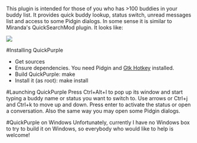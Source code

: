 This plugin is intended for those of you who has >100 buddies in your buddy list. It provides quick buddy lookup, status switch, unread messages list and access to some Pidgin dialogs. In some sense it is similar to Miranda's QuickSearchMod plugin. It looks like:

![](http://quickpurple.googlecode.com/files/quickpurple.png)

#Installing QuickPurple
  * Get sources
  * Ensure dependencies. You need Pidgin and [Gtk Hotkey](https://launchpad.net/gtkhotkey) installed.
  * Build QuickPurple: make
  * Install it (as root): make install

#Launching QuickPurple
Press Ctrl+Alt+I to pop up its window and start typing a buddy name or status you want to switch to. Use arrows or Ctrl+j and Ctrl+k to move up and down. Press enter to activate the status or open a conversation. Also the same way you may open some Pidgin dialogs.

#QuickPurple on Windows
Unfortunately, currently I have no Windows box to try to build it on Windows, so everybody who would like to help is welcome!
